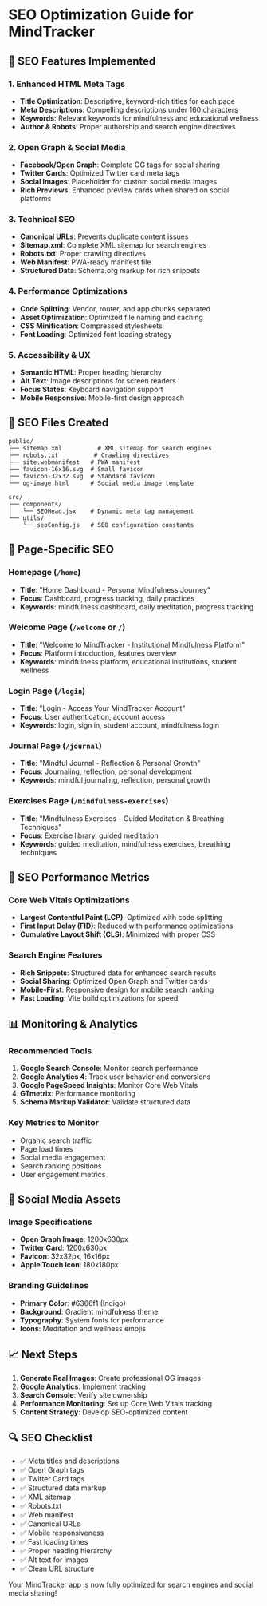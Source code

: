# SEO Optimization Guide for MindTracker

## 🎯 SEO Features Implemented

### 1. **Enhanced HTML Meta Tags**
- **Title Optimization**: Descriptive, keyword-rich titles for each page
- **Meta Descriptions**: Compelling descriptions under 160 characters
- **Keywords**: Relevant keywords for mindfulness and educational wellness
- **Author & Robots**: Proper authorship and search engine directives

### 2. **Open Graph & Social Media**
- **Facebook/Open Graph**: Complete OG tags for social sharing
- **Twitter Cards**: Optimized Twitter card meta tags
- **Social Images**: Placeholder for custom social media images
- **Rich Previews**: Enhanced preview cards when shared on social platforms

### 3. **Technical SEO**
- **Canonical URLs**: Prevents duplicate content issues
- **Sitemap.xml**: Complete XML sitemap for search engines
- **Robots.txt**: Proper crawling directives
- **Web Manifest**: PWA-ready manifest file
- **Structured Data**: Schema.org markup for rich snippets

### 4. **Performance Optimizations**
- **Code Splitting**: Vendor, router, and app chunks separated
- **Asset Optimization**: Optimized file naming and caching
- **CSS Minification**: Compressed stylesheets
- **Font Loading**: Optimized font loading strategy

### 5. **Accessibility & UX**
- **Semantic HTML**: Proper heading hierarchy
- **Alt Text**: Image descriptions for screen readers
- **Focus States**: Keyboard navigation support
- **Mobile Responsive**: Mobile-first design approach

## 📁 SEO Files Created

```
public/
├── sitemap.xml          # XML sitemap for search engines
├── robots.txt          # Crawling directives
├── site.webmanifest   # PWA manifest
├── favicon-16x16.svg  # Small favicon
├── favicon-32x32.svg  # Standard favicon
└── og-image.html      # Social media image template

src/
├── components/
│   └── SEOHead.jsx    # Dynamic meta tag management
└── utils/
    └── seoConfig.js   # SEO configuration constants
```

## 🔧 Page-Specific SEO

### Homepage (`/home`)
- **Title**: "Home Dashboard - Personal Mindfulness Journey"
- **Focus**: Dashboard, progress tracking, daily practices
- **Keywords**: mindfulness dashboard, daily meditation, progress tracking

### Welcome Page (`/welcome` or `/`)
- **Title**: "Welcome to MindTracker - Institutional Mindfulness Platform"
- **Focus**: Platform introduction, features overview
- **Keywords**: mindfulness platform, educational institutions, student wellness

### Login Page (`/login`)
- **Title**: "Login - Access Your MindTracker Account"
- **Focus**: User authentication, account access
- **Keywords**: login, sign in, student account, mindfulness login

### Journal Page (`/journal`)
- **Title**: "Mindful Journal - Reflection & Personal Growth"
- **Focus**: Journaling, reflection, personal development
- **Keywords**: mindful journaling, reflection, personal growth

### Exercises Page (`/mindfulness-exercises`)
- **Title**: "Mindfulness Exercises - Guided Meditation & Breathing Techniques"
- **Focus**: Exercise library, guided meditation
- **Keywords**: guided meditation, mindfulness exercises, breathing techniques

## 🚀 SEO Performance Metrics

### Core Web Vitals Optimizations
- **Largest Contentful Paint (LCP)**: Optimized with code splitting
- **First Input Delay (FID)**: Reduced with performance optimizations
- **Cumulative Layout Shift (CLS)**: Minimized with proper CSS

### Search Engine Features
- **Rich Snippets**: Structured data for enhanced search results
- **Social Sharing**: Optimized Open Graph and Twitter cards
- **Mobile-First**: Responsive design for mobile search ranking
- **Fast Loading**: Vite build optimizations for speed

## 📊 Monitoring & Analytics

### Recommended Tools
1. **Google Search Console**: Monitor search performance
2. **Google Analytics 4**: Track user behavior and conversions
3. **Google PageSpeed Insights**: Monitor Core Web Vitals
4. **GTmetrix**: Performance monitoring
5. **Schema Markup Validator**: Validate structured data

### Key Metrics to Monitor
- Organic search traffic
- Page load times
- Social media engagement
- Search ranking positions
- User engagement metrics

## 🎨 Social Media Assets

### Image Specifications
- **Open Graph Image**: 1200x630px
- **Twitter Card**: 1200x630px
- **Favicon**: 32x32px, 16x16px
- **Apple Touch Icon**: 180x180px

### Branding Guidelines
- **Primary Color**: #6366f1 (Indigo)
- **Background**: Gradient mindfulness theme
- **Typography**: System fonts for performance
- **Icons**: Meditation and wellness emojis

## 📈 Next Steps

1. **Generate Real Images**: Create professional OG images
2. **Google Analytics**: Implement tracking
3. **Search Console**: Verify site ownership
4. **Performance Monitoring**: Set up Core Web Vitals tracking
5. **Content Strategy**: Develop SEO-optimized content

## 🔍 SEO Checklist

- ✅ Meta titles and descriptions
- ✅ Open Graph tags
- ✅ Twitter Card tags
- ✅ Structured data markup
- ✅ XML sitemap
- ✅ Robots.txt
- ✅ Web manifest
- ✅ Canonical URLs
- ✅ Mobile responsiveness
- ✅ Fast loading times
- ✅ Proper heading hierarchy
- ✅ Alt text for images
- ✅ Clean URL structure

Your MindTracker app is now fully optimized for search engines and social media sharing!
